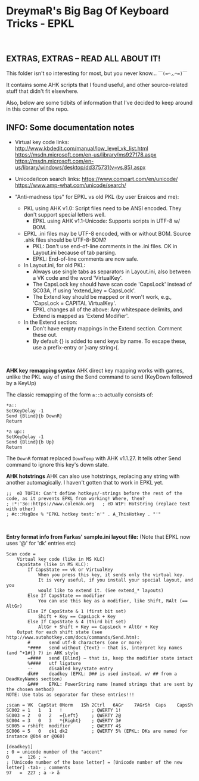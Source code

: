 ﻿DreymaR's Big Bag Of Keyboard Tricks - EPKL
===========================================
<br>

EXTRAS, EXTRAS – READ ALL ABOUT IT!
-----------------------------------
This folder isn't so interesting for most, but you never know...  `￣(=⌒ᆺ⌒=)￣`

It contains some AHK scripts that I found useful, and other source-related stuff that didn't fit elsewhere.

Also, below are some tidbits of information that I've decided to keep around in this corner of the repo.
<br>

INFO: Some documentation notes
------------------------------
* Virtual key code links:
    http://www.kbdedit.com/manual/low_level_vk_list.html
    https://msdn.microsoft.com/en-us/library/ms927178.aspx
    https://msdn.microsoft.com/en-us/library/windows/desktop/dd375731(v=vs.85).aspx
  
* Unicode/icon search links:
    https://www.compart.com/en/unicode/
    https://www.amp-what.com/unicode/search/
  
* "Anti-madness tips" for EPKL vs old PKL (by user Eraicos and me):
    - PKL using AHK v1.0: Script files need to be ANSI encoded. They don't support special letters well.
        - EPKL using AHK v1.1-Unicode: Supports scripts in UTF-8 w/ BOM.
    - EPKL .ini files may be UTF-8 encoded, with or without BOM. Source .ahk files should be UTF-8-BOM?
        - PKL: Don't use end-of-line comments in the .ini files. OK in Layout.ini because of tab parsing.
        - EPKL: End-of-line comments are now safe.
    - In Layout.ini, for old PKL:
        - Always use single tabs as separators in Layout.ini, also between a VK code and the word 'VirtualKey'.
        - The CapsLock key should have scan code 'CapsLock' instead of SC03A, if using 'extend_key = CapsLock'.
        - The Extend key should be mapped or it won't work, e.g., 'CapsLock = CAPITAL	VirtualKey'.
        - EPKL changes all of the above: Any whitespace delimits, and Extend is mapped as 'Extend Modifier'.
    - In the Extend section:
        - Don't have empty mappings in the Extend section. Comment these out.
        - By default {} is added to send keys by name. To escape these, use a prefix-entry or }‹any string›{.
<br>

**AHK key remapping syntax**
AHK direct key mapping works with games, unlike the PKL way of using the Send command to send (KeyDown followed by a KeyUp)

The classic remapping of the form `a::b` actually consists of:
```
*a::
SetKeyDelay -1
Send {Blind}{b DownR}
Return

*a up::
SetKeyDelay -1
Send {Blind}{b Up}
Return
```

The `DownR` format replaced `DownTemp` with AHK v1.1.27. It tells other Send command to ignore this key's down state.
<br>

**AHK hotstrings**
AHK can also use hotstrings, replacing any string with another automagically. I haven't gotten that to work in EPKL yet.
```
;;  eD TOFIX: Can't define hotkeys/-strings before the rest of the code, as it prevents EPKL from working! Where, then?
; :*:'3o::https://www.colemak.org 	; eD WIP: Hotstring (replace text with other)
; #c::MsgBox % "EPKL hotkey test:`n'" . A_ThisHotkey . "'"
```
<br>

**Entry format info from Farkas' sample.ini layout file:** (Note that EPKL now uses '@' for 'dk' entries etc)
```
Scan code =
	Virtual key code (like in MS KLC)
	CapsState (like in MS KLC):
		If CapsState == vk or VirtualKey
			When you press this key, it sends only the virtual key.
			It is very useful, if you install your special layout, and you 
			would like to extend it. (See extend_* layouts)
		Else If CapsState == modifier
			You can use this key as a modifier, like Shift, RAlt (== AltGr)
		Else If CapsState & 1 (first bit set)
			Shift + Key == CapsLock + Key
		Else If CapsState & 4 (third bit set)
			AltGr + Shift + Key == CapsLock + AltGr + Key
	Output for each shift state (see http://www.autohotkey.com/docs/commands/Send.htm):
		#       send utf-8 characters (one or more)
		*####   send without {Text} – that is, interpret key names (and ^+1#{} ?) in AHK style
		=####   send {Blind} – that is, keep the modifier state intact
		%####   utf ligature
		--      disabled key/state entry
		dk##    deadkey (EPKL: @## is used instead, w/ ## from a DeadKeyNames section)
		&###    EPKL: PowerString name (named strings that are sent by the chosen method)
NOTE: Use tabs as separator for these entries!!!

;scan = VK	CapStat	0Norm	1Sh	2Ctrl	6AGr	7AGrSh	Caps	CapsSh
SC002 = 1	1	1	!			; QWERTY 1!
SC003 = 2	0	2	={Left}		; QWERTY 2@
SC004 = 3	0	3	*{Right}	; QWERTY 3#
SC005 = rshift	modifier		; QWERTY 4$
SC006 = 5	0	dk1	dk2			; QWERTY 5% (EPKL: DKs are named for instance @0b4 or @060)

[deadkey1]
; 0 = unicode number of the "accent"
0    =  126	; ~
; [Unicode number of the base letter] = [Unicode number of the new letter] ‹tab› ; comments
97   =  227	; a -> ã
```

